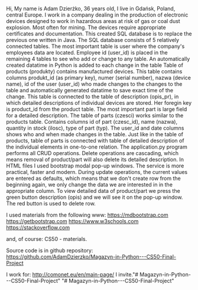 Hi,
    My name is Adam Dzierżko, 36 years old, I live in Gdańsk, Poland, central Europe. I work
in a company dealing in the production of electronic devices designed to work in
hazardous areas at risk of gas or coal dust explosion. Most often for mining. The
devices require appropriate certificates and documentation. This created SQL database is
to replace the previous one written in Java.
    The SQL database consists of 5 relatively connected tables. The most important table
is user where the company's employees data are located. Employee id (user_id) is placed
in the remaining 4 tables to see who add or change to any table. An automatically created
datatime in Python is added to each change in the table
    Table of products (produkty) contains manufactured devices. This table
contains columns produkt_id (as primary key), numer (serial number), nazwa (device name),
id of the user (user_id) who made changes to the changes to the table and automatically
generated datatime to save exact time of the change. This table is connected to the table
of description (opis_pr), in which detailed descriptions of individual devices are stored.
Her foregin key is product_id from the product table. The most important part is large
field for a detailed description.
    The table of parts (czesci) works similar to the products table. Contains columns
id of part (czesc_id), name (nazwa), quantity in stock (ilosc), type of part (typ).
The user_id and date columns shows who and when made changes in the table.
Just like in the table of products, table of parts is connected with table
of detailed description of the individual elements in one-to-one relation.
    The application.py program performs all CRUD operations. Delete operations are
cascading, which means removal of product/part will also delete its detailed description.
    In HTML files I used bootstrap modal pop-up windows. The service is more practical,
faster and modern. During update operations, the current values are entered as defaults,
which means that we don't create row from the beginning again, we only change the data
we are interested in in the appropriate column. To view detailed data of product/part
we press the green button description (opis) and we will see it on the pop-up window.
The red button is used to delete row.

I used materials from the following www:
https://mdbootstrap.com
https://getbootstrap.com
https://www.w3schools.com
https://stackoverflow.com

and, of course: CS50 - materials.

Source code is in github repository:
https://github.com/AdamDzierzko/Magazyn-in-Python---CS50-Final-Project

I work for:
http://comonet.eu/en/main-page/
I invite."# Magazyn-in-Python---CS50-Final-Project" 
"# Magazyn-in-Python---CS50-Final-Project" 
